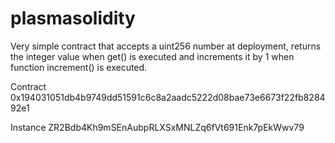 # plasmasolidity

Very simple contract that accepts a uint256 number at deployment, returns the integer value when get() is executed and increments it by 1 when function increment() is executed.

Contract
0x194031051db4b9749dd51591c6c8a2aadc5222d08bae73e6673f22fb828492e1

Instance
ZR2Bdb4Kh9mSEnAubpRLXSxMNLZq6fVt691Enk7pEkWwv79
